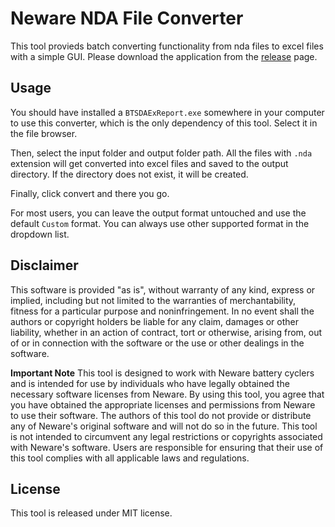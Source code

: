 # Neware NDA File Converter

This tool provieds batch converting functionality from nda files to excel files with a simple GUI. Please download the application from the [release](https://github.com/fingertap/nda_to_excel_converter/releases) page.

## Usage

You should have installed a `BTSDAExReport.exe` somewhere in your computer to use this converter, which is the only dependency of this tool. Select it in the file browser.

Then, select the input folder and output folder path. All the files with `.nda` extension will get converted into excel files and saved to the output directory. If the directory does not exist, it will be created.

Finally, click convert and there you go.

For most users, you can leave the output format untouched and use the default `Custom` format. You can always use other supported format in the dropdown list.

## Disclaimer

This software is provided "as is", without warranty of any kind, express or implied, including but not limited to the warranties of merchantability, fitness for a particular purpose and noninfringement. In no event shall the authors or copyright holders be liable for any claim, damages or other liability, whether in an action of contract, tort or otherwise, arising from, out of or in connection with the software or the use or other dealings in the software.

**Important Note** This tool is designed to work with Neware battery cyclers and is intended for use by individuals who have legally obtained the necessary software licenses from Neware. By using this tool, you agree that you have obtained the appropriate licenses and permissions from Neware to use their software. The authors of this tool do not provide or distribute any of Neware's original software and will not do so in the future. This tool is not intended to circumvent any legal restrictions or copyrights associated with Neware's software. Users are responsible for ensuring that their use of this tool complies with all applicable laws and regulations.

## License

This tool is released under MIT license.
